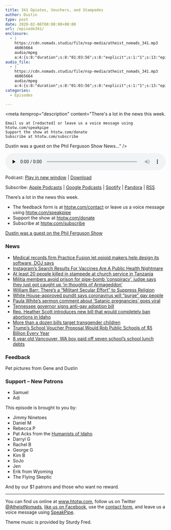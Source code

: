 ```yaml
---
title: 341 Opiates, Vouchers, and Stampedes
author: Dustin
type: post
date: 2020-02-06T08:00:00+00:00
url: /episode341/
enclosure:
  - |
    https://cdn.nomads.studio/file/nsp-media/atheist_nomads_341.mp3
    46065664
    audio/mpeg
    a:4:{s:8:"duration";s:8:"01:03:56";s:8:"explicit";s:1:"1";s:13:"episode_title";s:32:"Opiates, Vouchers, and Stampedes";s:10:"episode_no";s:3:"341";}
audio_file:
  - |
    https://cdn.nomads.studio/file/nsp-media/atheist_nomads_341.mp3
    46065664
    audio/mpeg
    a:4:{s:8:"duration";s:8:"01:03:56";s:8:"explicit";s:1:"1";s:13:"episode_title";s:32:"Opiates, Vouchers, and Stampedes";s:10:"episode_no";s:3:"341";}
categories:
  - Episodes

---
```

<div itemscope itemtype="http://schema.org/AudioObject">
  <meta itemprop="name" content="341 Opiates, Vouchers, and Stampedes" />
  
  <meta itemprop="uploadDate" content="2020-02-06T01:00:00-07:00" />
  
  <meta itemprop="encodingFormat" content="audio/mpeg" />
  
  <meta itemprop="duration" content="PT1H03M56S" />
  
  <meta itemprop="description" content="There's a lot in the news this week.



 	Email us at [redacted] or leave us a voice message using htotw.com/speakpipe
 	Support the show at htotw.com/donate
 	Subscribe at htotw.com/subscribe

Dustin was a guest on the Phil Ferguson Show
News..." />
  
  <meta itemprop="contentUrl" content="https://dts.podtrac.com/redirect.mp3/cdn.nomads.studio/file/nsp-media/atheist_nomads_341.mp3" />
  
  <meta itemprop="contentSize" content="43.9" />
  </p> 
  
  <div class="powerpress_player" id="powerpress_player_8604">
    <audio class="wp-audio-shortcode" id="audio-4215-348" preload="none" style="width: 100%;" controls="controls"><source type="audio/mpeg" src="https://dts.podtrac.com/redirect.mp3/cdn.nomads.studio/file/nsp-media/atheist_nomads_341.mp3?_=348" /><a href="https://dts.podtrac.com/redirect.mp3/cdn.nomads.studio/file/nsp-media/atheist_nomads_341.mp3">https://dts.podtrac.com/redirect.mp3/cdn.nomads.studio/file/nsp-media/atheist_nomads_341.mp3</a></audio>
  </div>
</div>

<p class="powerpress_links powerpress_links_mp3">
  Podcast: <a href="https://dts.podtrac.com/redirect.mp3/cdn.nomads.studio/file/nsp-media/atheist_nomads_341.mp3" class="powerpress_link_pinw" target="_blank" title="Play in new window" onclick="return powerpress_pinw('https://htotw.com/?powerpress_pinw=4215-podcast');" rel="nofollow">Play in new window</a> | <a href="https://dts.podtrac.com/redirect.mp3/cdn.nomads.studio/file/nsp-media/atheist_nomads_341.mp3" class="powerpress_link_d" title="Download" rel="nofollow" download="atheist_nomads_341.mp3">Download</a>
</p>

<p class="powerpress_links powerpress_subscribe_links">
  Subscribe: <a href="https://podcasts.apple.com/us/podcast/humanists-take-on-the-world/id530050098?mt=2&ls=1" class="powerpress_link_subscribe powerpress_link_subscribe_itunes" target="_blank" title="Subscribe on Apple Podcasts" rel="nofollow">Apple Podcasts</a> | <a href="https://www.google.com/podcasts?feed=aHR0cDovL2F0aGVpc3Rub21hZHMubGlic3luLmNvbS9yc3M%3D" class="powerpress_link_subscribe powerpress_link_subscribe_googleplay" target="_blank" title="Subscribe on Google Podcasts" rel="nofollow">Google Podcasts</a> | <a href="https://open.spotify.com/show/3LzK2xZGike6Tc1GEMtMbr?si=LieN9SNuTpq96smuaUsH8A" class="powerpress_link_subscribe powerpress_link_subscribe_spotify" target="_blank" title="Subscribe on Spotify" rel="nofollow">Spotify</a> | <a href="https://www.pandora.com/podcast/atheist-nomads/PC:10122?corr=62071012&part=ug" class="powerpress_link_subscribe powerpress_link_subscribe_pandora" target="_blank" title="Subscribe on Pandora" rel="nofollow">Pandora</a> | <a href="https://htotw.com/feed/podcast/" class="powerpress_link_subscribe powerpress_link_subscribe_rss" target="_blank" title="Subscribe via RSS" rel="nofollow">RSS</a>
</p>

There&#8217;s a lot in the news this week.

<!--more-->

  * The feedback form is at [htotw.com/contact](https://htotw.com/contact) or leave us a voice message using <a href="https://htotw.com/speakpipe" target="_blank" rel="noopener noreferrer">htotw.com/speakpipe</a>
  * Support the show at <a href="https://htotw.com/donate" target="_blank" rel="noopener noreferrer">htotw.com/donate</a>
  * Subscribe at <a href="https://htotw.com/subscribe" target="_blank" rel="noopener noreferrer">htotw.com/subscribe</a>

[Dustin was a guest on the Phil Ferguson Show][1]

### News

  * [Medical records firm Practice Fusion let opioid makers help design its software, DOJ says][2]
  * [Instagram’s Search Results For Vaccines Are A Public Health Nightmare][3]
  * [At least 20 people killed in stampede at church service in Tanzania][4]
  * [Militia members avoid prison for pipe-bomb ‘conspiracy’, judge says they just got caught up ‘in thoughts of Armageddon’][5]
  * [William Barr: There’s a “Militant Secular Effort” to Suppress Religion][6]
  * [White House-approved pundit says coronavirus will “purge” gay people][7]
  * [Paula White’s sermon comment about ‘Satanic pregnancies’ goes viral][8]
  * [Tennessee governor signs anti-gay adoption bill][9]
  * [Rep. Heather Scott introduces new bill that would completely ban abortions in Idaho][10]
  * [More than a dozen bills target transgender children][11]
  * [Trump’s School Voucher Proposal Would Rob Public Schools of $5 Billion Every Year][12]
  * [8 year old Vancouver, WA boy paid off seven school’s school lunch debts][13]

### Feedback

Pet pictures from Gene and Dustin

### Support &#8211; New Patrons

  * Samuel
  * Adi

This episode is brought to you by:

  * Jimmy Ninetoes
  * Daniel M
  * Rebecca P
  * Pat Acks from the <a href="https://www.humanistsofidaho.org" target="_blank" rel="noopener noreferrer">Humanists of Idaho</a>
  * Darryl G
  * Rachel B
  * George G
  * Kim B
  * SoJo
  * Jen
  * Erik from Wyoming
  * The Flying Skeptic

And by our $1 patrons and those who want no reward.

<hr width="500" />

You can find us online at <a href="https://www.htotw.com/" target="_blank" rel="noopener noreferrer">www.htotw.com</a>, follow us on Twitter <a href="https://twitter.com/AtheistNomads" target="_blank" rel="noopener noreferrer">@AtheistNomads</a>, <a href="https://htotw.com/facebook" target="_blank" rel="noopener noreferrer">like us on Facebook</a>, use the [contact form](https://htotw.com/contact), and leave us a voice message using <a href="https://htotw.com/speakpipe" target="_blank" rel="noopener noreferrer">SpeakPipe</a>.

Theme music is provided by Sturdy Fred.

 [1]: https://www.spreaker.com/user/8084919
 [2]: https://www.theverge.com/2020/1/31/21115692/opioids-software-practice-fusion-justice-painkillers-charges-medical-records
 [3]: https://m.huffpost.com/us/entry/us_5e347c50c5b69a19a4aede0c?guccounter=1
 [4]: https://www.thetelegram.com/news/world/at-least-20-killed-in-stampede-at-tanzania-church-service-405813/
 [5]: https://www.wcpo.com/news/local-news/i-team/local-militia-members-avoid-prison-for-pipe-bomb-conspiracy
 [6]: https://friendlyatheist.patheos.com/2020/01/30/william-barr-theres-a-militant-secular-effort-to-suppress-religion/
 [7]: https://www.metroweekly.com/2020/01/white-house-approved-pundit-says-coronavirus-will-purge-gay-people/
 [8]: https://religionnews.com/2020/01/26/paula-whites-sermon-comment-about-satanic-pregnancies-goes-viral/
 [9]: https://www.nbcnews.com/feature/nbc-out/tennessee-governor-signs-anti-gay-adoption-bill-n1122436?cid=sm_npd_nn_fb_ot
 [10]: https://www.ktvb.com/mobile/article/news/local/capitol-watch/rep-heather-scott-introduces-new-bill-that-would-ban-abortion-in-any-circumstance-in-idaho/277-ac8bf355-17d4-49d6-b48d-c8367efd1db2/
 [11]: https://www.nbcnews.com/feature/nbc-out/over-dozen-new-bills-target-trans-youth-lgbtq-advocates-warn-n1118826
 [12]: https://www.atheists.org/2020/02/trump-2020-state-of-the-union-school-vouchers/
 [13]: https://www.cnn.com/2020/02/04/us/boy-pays-off-lunch-debt-trnd/index.html
